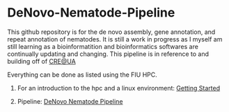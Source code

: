 # DeNovo-Nematode-Pipeline

This github repository is for the de novo assembly, gene annotation, and repeat annotation of nematodes. It is still a work in progress as I myself am still learning as a bioinformatition and bioinformatics softwares are continually updating and changing. This pipeline is in reference to and building off of [CRE@UA](https://github.com/BamaComputationalBiology/CRE-UA/blob/main/CRE-Pipeline.md)

Everything can be done as listed using the FIU HPC. 

1) For an introduction to the hpc and a linux environment: [Getting Started](https://github.com/vkeggers/DeNovo-Nematode-Pipeline/blob/main/Getting_Started.md)

2) Pipeline: [DeNovo Nematode Pipeline](https://github.com/vkeggers/DeNovo-Nematode-Pipeline/blob/main/DeNovo-Nematode-Pipeline.md) 
